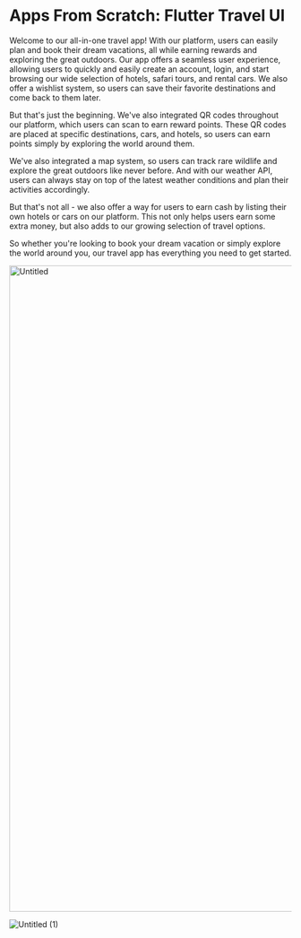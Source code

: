# Apps From Scratch: Flutter Travel UI

Welcome to our all-in-one travel app! With our platform, users can easily plan and book their dream vacations, all while earning rewards and exploring the great outdoors.
Our app offers a seamless user experience, allowing users to quickly and easily create an account, login, and start browsing our wide selection of hotels, safari tours, and rental cars. We also offer a wishlist system, so users can save their favorite destinations and come back to them later.

But that's just the beginning. We've also integrated QR codes throughout our platform, which users can scan to earn reward points. These QR codes are placed at specific destinations, cars, and hotels, so users can earn points simply by exploring the world around them.

We've also integrated a map system, so users can track rare wildlife and explore the great outdoors like never before. And with our weather API, users can always stay on top of the latest weather conditions and plan their activities accordingly.

But that's not all - we also offer a way for users to earn cash by listing their own hotels or cars on our platform. This not only helps users earn some extra money, but also adds to our growing selection of travel options.

So whether you're looking to book your dream vacation or simply explore the world around you, our travel app has everything you need to get started.

<img width="1153" alt="Untitled" src="https://github.com/FKdevelopers254/TravelApp/assets/65674370/c42ef0e9-adbb-4d94-bf33-c670a3d9ff49">

 ![Untitled (1)](https://github.com/FKdevelopers254/TravelApp/assets/65674370/c42ef0e9-adbb-4d94-bf33-c670a3d9ff49)

